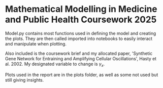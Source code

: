 ﻿# Mathematical Modelling in Medicine and Public Health Coursework 2025
 
Model.py contains most functions used in defining the model and creating the plots. They are then called imported into notebooks to easily interact and manipulate when plotting.

Also included is the coursework brief and my allocated paper, 'Synthetic Gene Network for Entraining and Amplifying Cellular Oscillations', Hasty et al. 2002. My designated variable to change is $\gamma_x$.

Plots used in the report are in the plots folder, as well as some not used but still giving insights.